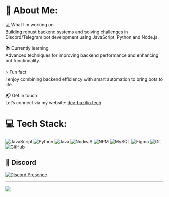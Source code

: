 # 💫 About Me:
💻 What I’m working on<br>Building robust backend systems and solving challenges in Discord/Telegram bot development using JavaScript, Python and Node.js.<br><br>
📚 Currently learning<br>Advanced techniques for improving backend performance and enhancing bot functionality.<br><br>
⚡ Fun fact<br>I enjoy combining backend efficiency with smart automation to bring bots to life.<br><br>
📬 Get in touch<br>Let’s connect via my website: [dev-bazilio.tech](https://dev-bazilio.tech/)

# 💻 Tech Stack:
![JavaScript](https://img.shields.io/badge/javascript-%23323330.svg?style=for-the-badge&logo=javascript&logoColor=%23F7DF1E)
![Python](https://img.shields.io/badge/python-4479A1.svg?style=for-the-badge&logo=python&logoColor=white) 
![Java](https://img.shields.io/badge/java-%23ED8B00.svg?style=for-the-badge&logo=openjdk&logoColor=white) 
![NodeJS](https://img.shields.io/badge/node.js-6DA55F?style=for-the-badge&logo=node.js&logoColor=white) 
![NPM](https://img.shields.io/badge/NPM-%23CB3837.svg?style=for-the-badge&logo=npm&logoColor=white) 
![MySQL](https://img.shields.io/badge/mysql-4479A1.svg?style=for-the-badge&logo=mysql&logoColor=white) 
![Figma](https://img.shields.io/badge/figma-%23F24E1E.svg?style=for-the-badge&logo=figma&logoColor=white) 
![Git](https://img.shields.io/badge/git-%23F05033.svg?style=for-the-badge&logo=git&logoColor=white) 
![GitHub](https://img.shields.io/badge/github-%23121011.svg?style=for-the-badge&logo=github&logoColor=white)

## 🤖 Discord
[![Discord Presence](https://lanyard.cnrad.dev/api/573093619687489536?borderRadius=&showDisplayName=true&hideDiscrim=false&hideActivity=true&hideBadges=false&hideTimestamp=true&hideDecoration=false&hideStatus=true&hideClan=true&hideProfile=false&hideSpotify=true)](https://discord.com/users/573093619687489536)


---
[![](https://visitcount.itsvg.in/api?id=tksbaev&icon=0&color=0)](https://visitcount.itsvg.in)
